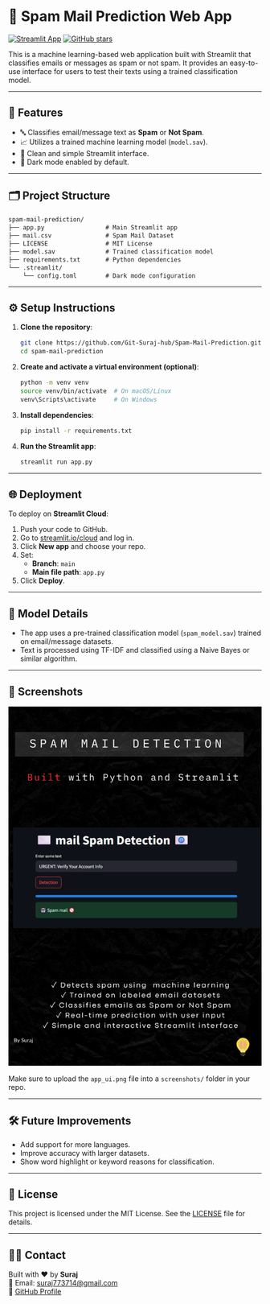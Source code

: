 
# 📧 Spam Mail Prediction Web App

[![Streamlit App](https://static.streamlit.io/badges/streamlit_badge_black_white.svg)](https://spam-mail-prediction-web.streamlit.app/)
[![GitHub stars](https://img.shields.io/github/stars/Git-Suraj-hub/Spam-Mail-Prediction?style=social)](https://github.com/Git-Suraj-hub/Spam-Mail-Prediction)

This is a machine learning-based web application built with Streamlit that classifies emails or messages as spam or not spam. It provides an easy-to-use interface for users to test their texts using a trained classification model.

---

## 🚀 Features

- 🔤 Classifies email/message text as **Spam** or **Not Spam**.
- 📈 Utilizes a trained machine learning model (`model.sav`).
- 🧠 Clean and simple Streamlit interface.
- 🌙 Dark mode enabled by default.

---

## 🗂 Project Structure

```
spam-mail-prediction/
├── app.py                 # Main Streamlit app
├── mail.csv               # Spam Mail Dataset
├── LICENSE                # MIT License
├── model.sav              # Trained classification model
├── requirements.txt       # Python dependencies
└── .streamlit/
    └── config.toml        # Dark mode configuration
```

---

## ⚙️ Setup Instructions

1. **Clone the repository**:

   ```bash
   git clone https://github.com/Git-Suraj-hub/Spam-Mail-Prediction.git
   cd spam-mail-prediction
   ```

2. **Create and activate a virtual environment (optional)**:

   ```bash
   python -m venv venv
   source venv/bin/activate  # On macOS/Linux
   venv\Scripts\activate     # On Windows
   ```

3. **Install dependencies**:

   ```bash
   pip install -r requirements.txt
   ```

4. **Run the Streamlit app**:

   ```bash
   streamlit run app.py
   ```

---

## 🌐 Deployment

To deploy on **Streamlit Cloud**:

1. Push your code to GitHub.
2. Go to [streamlit.io/cloud](https://streamlit.io/cloud) and log in.
3. Click **New app** and choose your repo.
4. Set:
   - **Branch**: `main`
   - **Main file path**: `app.py`
5. Click **Deploy**.

---

## 🧠 Model Details

- The app uses a pre-trained classification model (`spam_model.sav`) trained on email/message datasets.
- Text is processed using TF-IDF and classified using a Naive Bayes or similar algorithm.

---

## 📸 Screenshots

![Screenshot](Screenshot/Spam_mail.png)

Make sure to upload the `app_ui.png` file into a `screenshots/` folder in your repo.

---

## 🛠 Future Improvements

- Add support for more languages.
- Improve accuracy with larger datasets.
- Show word highlight or keyword reasons for classification.

---

## 📄 License

This project is licensed under the MIT License. See the [LICENSE](LICENSE) file for details.

---

## 🙋‍♂️ Contact

Built with ❤️ by **Suraj**  
📧 Email: suraj773714@gmail.com  
🔗 [GitHub Profile](https://github.com/Git-Suraj-hub)
